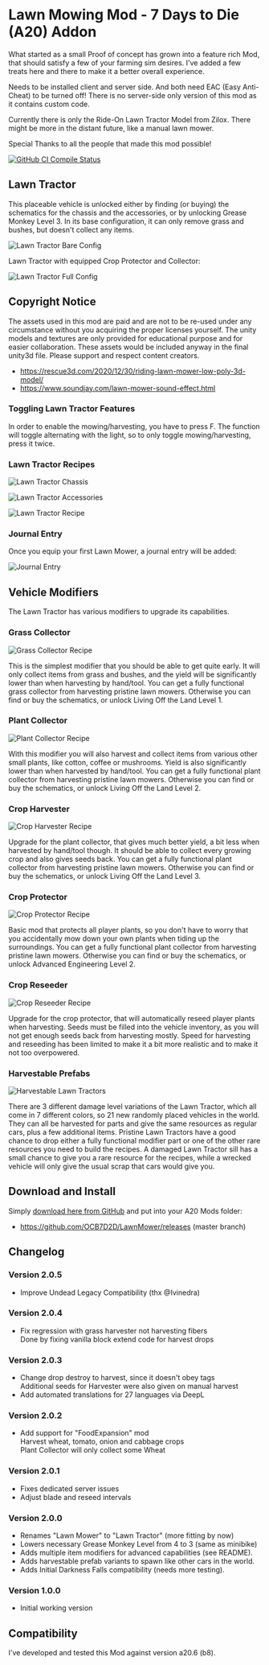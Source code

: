 # Lawn Mowing Mod - 7 Days to Die (A20) Addon

What started as a small Proof of concept has grown into a feature rich
Mod, that should satisfy a few of your farming sim desires. I've added
a few treats here and there to make it a better overall experience.

Needs to be installed client and server side. And both need EAC (Easy Anti-Cheat) to be
turned off! There is no server-side only version of this mod as it contains custom code.

Currently there is only the Ride-On Lawn Tractor Model from Zilox.
There might be more in the distant future, like a manual lawn mower.

Special Thanks to all the people that made this mod possible!

[![GitHub CI Compile Status][3]][2]

## Lawn Tractor

This placeable vehicle is unlocked either by finding (or buying) the schematics for
the chassis and the accessories, or by unlocking Grease Monkey Level 3. In its base
configuration, it can only remove grass and bushes, but doesn't collect any items.

![Lawn Tractor Bare Config](Screens/lawn-mower-bare.jpg)

Lawn Tractor with equipped Crop Protector and Collector:

![Lawn Tractor Full Config](Screens/lawn-mower-full.jpg)

## Copyright Notice

The assets used in this mod are paid and are not to be re-used under any circumstance
without you acquiring the proper licenses yourself. The unity models and textures are
only provided for educational purpose and for easier collaboration. These assets would
be included anyway in the final unity3d file. Please support and respect content creators.

- https://rescue3d.com/2020/12/30/riding-lawn-mower-low-poly-3d-model/
- https://www.soundjay.com/lawn-mower-sound-effect.html

### Toggling Lawn Tractor Features

In order to enable the mowing/harvesting, you have to press F. The function will toggle
alternating with the light, so to only toggle mowing/harvesting, press it twice.

### Lawn Tractor Recipes

![Lawn Tractor Chassis](Screens/recipe-tractor-chassis.png)

![Lawn Tractor Accessories](Screens/recipe-tractor-accessories.png)

![Lawn Tractor Recipe](Screens/recipe-lawn-tractor.png)

### Journal Entry

Once you equip your first Lawn Mower, a journal entry will be added:

![Journal Entry](Screens/journal-entry.jpg)

## Vehicle Modifiers

The Lawn Tractor has various modifiers to upgrade its capabilities.

### Grass Collector

![Grass Collector Recipe](Screens/recipe-grass-collector.png)

This is the simplest modifier that you should be able to get quite early.
It will only collect items from grass and bushes, and the yield will be
significantly lower than when harvesting by hand/tool. You can get a fully
functional grass collector from harvesting pristine lawn mowers. Otherwise
you can find or buy the schematics, or unlock Living Off the Land Level 1.

### Plant Collector

![Plant Collector Recipe](Screens/recipe-plant-collector.png)

With this modifier you will also harvest and collect items from various other
small plants, like cotton, coffee or mushrooms. Yield is also significantly
lower than when harvested by hand/tool. You can get a fully functional plant
collector from harvesting pristine lawn mowers. Otherwise you can find or
buy the schematics, or unlock Living Off the Land Level 2.

### Crop Harvester

![Crop Harvester Recipe](Screens/recipe-crop-harvester.png)

Upgrade for the plant collector, that gives much better yield, a bit less when
harvested by hand/tool though. It should be able to collect every growing crop
and also gives seeds back. You can get a fully functional plant collector from
harvesting pristine lawn mowers. Otherwise you can find or buy the schematics,
or unlock Living Off the Land Level 3.

### Crop Protector

![Crop Protector Recipe](Screens/recipe-crop-protector.png)

Basic mod that protects all player plants, so you don't have to worry that
you accidentally mow down your own plants when tiding up the surroundings.
You can get a fully functional plant collector from harvesting pristine
lawn mowers. Otherwise you can find or buy the schematics, or unlock
Advanced Engineering Level 2.

### Crop Reseeder

![Crop Reseeder Recipe](Screens/recipe-crop-reseeder.png)

Upgrade for the crop protector, that will automatically reseed player plants
when harvesting. Seeds must be filled into the vehicle inventory, as you will
not get enough seeds back from harvesting mostly. Speed for harvesting and
reseeding has been limited to make it a bit more realistic and to make it
not too overpowered.

### Harvestable Prefabs

![Harvestable Lawn Tractors](Screens/harvestable-vehicles.jpg)

There are 3 different damage level variations of the Lawn Tractor, which all
come in 7 different colors, so 21 new randomly placed vehicles in the world.
They can all be harvested for parts and give the same resources as regular
cars, plus a few additional items. Pristine Lawn Tractors have a good chance
to drop either a fully functional modifier part or one of the other rare
resources you need to build the recipes. A damaged Lawn Tractor sill has
a small chance to give you a rare resource for the recipes, while a wrecked
vehicle will only give the usual scrap that cars would give you.

## Download and Install

Simply [download here from GitHub][1] and put into your A20 Mods folder:

- https://github.com/OCB7D2D/LawnMower/releases (master branch)

## Changelog

### Version 2.0.5

- Improve Undead Legacy Compatibility (thx @Ivinedra)

### Version 2.0.4

- Fix regression with grass harvester not harvesting fibers  
  Done by fixing vanilla block extend code for harvest drops

### Version 2.0.3

- Change drop destroy to harvest, since it doesn't obey tags  
  Additional seeds for Harvester were also given on manual harvest
- Add automated translations for 27 languages via DeepL

### Version 2.0.2

- Add support for "FoodExpansion" mod  
  Harvest wheat, tomato, onion and cabbage crops  
  Plant Collector will only collect some Wheat

### Version 2.0.1

- Fixes dedicated server issues
- Adjust blade and reseed intervals

### Version 2.0.0

- Renames "Lawn Mower" to "Lawn Tractor" (more fitting by now)
- Lowers necessary Grease Monkey Level from 4 to 3 (same as minibike)
- Adds multiple item modifiers for advanced capabilities (see README).
- Adds harvestable prefab variants to spawn like other cars in the world.
- Adds Initial Darkness Falls compatibility (needs more testing).

### Version 1.0.0

- Initial working version

## Compatibility

I've developed and tested this Mod against version a20.6 (b8).

[1]: https://github.com/OCB7D2D/LawnMower/releases
[2]: https://github.com/OCB7D2D/LawnMower/actions/workflows/ci.yml
[3]: https://github.com/OCB7D2D/LawnMower/actions/workflows/ci.yml/badge.svg